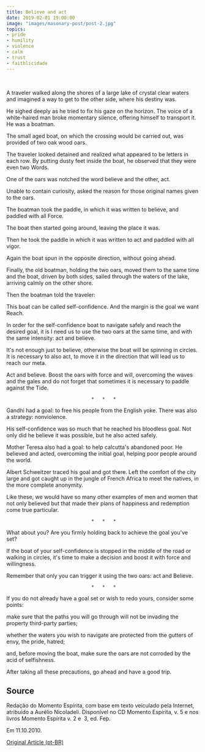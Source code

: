 ```yaml
---
title: Believe and act
date: 2019-02-01 19:00:00
image: "images/masonary-post/post-2.jpg"
topics: 
- pride
- humility
- violence
- calm
- trust
- faithlicidade
---
```

 

A traveler walked along the shores of a large lake of crystal clear waters and
imagined a way to get to the other side, where his destiny was.

He sighed deeply as he tried to fix his gaze on the horizon. The voice of a
white-haired man broke momentary silence, offering himself to
transport it. He was a boatman.

The small aged boat, on which the crossing would be carried out, was provided
of two oak wood oars.

The traveler looked detained and realized what appeared to be letters in each row.
By putting dusty feet inside the boat, he observed that they were even two
Words.

One of the oars was notched the word believe and the other, act.

Unable to contain curiosity, asked the reason for those original names
given to the oars.

The boatman took the paddle, in which it was written to believe, and paddled with all
Force.

The boat then started going around, leaving the place it was.

Then he took the paddle in which it was written to act and paddled with all vigor.

Again the boat spun in the opposite direction, without going ahead.

Finally, the old boatman, holding the two oars, moved them to the same
time and the boat, driven by both sides, sailed through the waters of the
lake, arriving calmly on the other shore.

Then the boatman told the traveler:

This boat can be called self-confidence. And the margin is the goal we want
Reach.

In order for the self-confidence boat to navigate safely and reach the desired goal, it is
I need us to use the two oars at the same time, and with the same
intensity: act and believe.

It's not enough just to believe, otherwise the boat will be spinning in circles. It is necessary to
also act, to move it in the direction that will lead us to reach our
meta.

Act and believe. Boost the oars with force and will, overcoming the
waves and the gales and do not forget that sometimes it is necessary to paddle against the
Tide.

                                   *   *   *

Gandhi had a goal: to free his people from the English yoke. There was also a
strategy: nonviolence.

His self-confidence was so much that he reached his bloodless goal.
Not only did he believe it was possible, but he also acted safely.

Mother Teresa also had a goal: to help calcutta's abandoned poor.
He believed and acted, overcoming the initial goal, helping poor people around the world.

Albert Schweitzer traced his goal and got there. Left the comfort of the city
large and got caught up in the jungle of French Africa to meet the natives, in the
more complete anonymity.

Like these, we would have so many other examples of men and women that not only
believed but that made their plans of happiness and redemption come true
particular.

                                   *   *   *

What about you? Are you firmly holding back to achieve the goal you've set?

If the boat of your self-confidence is stopped in the middle of the road or walking in
circles, it's time to make a decision and boost it with force and willingness.

Remember that only you can trigger it using the two oars: act and
Believe.

                                   *   *   *

If you do not already have a goal set or wish to redo yours, consider
some points:

make sure that the paths you will go through will not be invading the property
third-party parties;

whether the waters you wish to navigate are protected from the gutters of envy, the
pride, hatred;

and, before moving the boat, make sure the oars are not corroded by the
acid of selfishness.

After taking all these precautions, go ahead and have a good trip.



## Source
Redação do Momento Espírita, com base em texto veiculado pela Internet,
atribuído a Aurélio Nicoladeli.
Disponível no CD Momento Espírita, v. 5 e nos livros Momento Espírita v. 2 e 
3, ed. Fep.

Em 11.10.2010.


[Original Article (pt-BR)](http://momento.com.br/pt/ler_texto.php?id=50)
